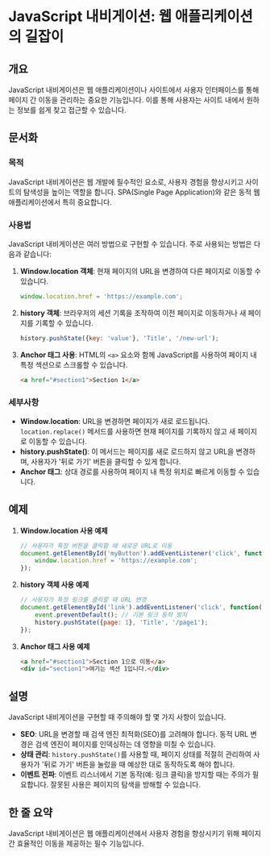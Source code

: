 <!--
Meta Description: # JavaScript 내비게이션: 웹 애플리케이션의 길잡이 ## 개요 JavaScript 내비게이션은 웹 애플리케이션이나 사이트에서 사용자 인터페이스를 통해 페이지 간 이동을 관리하는 중요한 기능입니다. 이를 통해 사용자는 사이트 내에서 원하는 정보를 쉽게 찾고 접근...
Meta Keywords: javascript, 있습니다, location, history, 페이지
-->

# JavaScript 내비게이션: 웹 애플리케이션의 길잡이

## 개요
JavaScript 내비게이션은 웹 애플리케이션이나 사이트에서 사용자 인터페이스를 통해 페이지 간 이동을 관리하는 중요한 기능입니다. 이를 통해 사용자는 사이트 내에서 원하는 정보를 쉽게 찾고 접근할 수 있습니다.

## 문서화

### 목적
JavaScript 내비게이션은 웹 개발에 필수적인 요소로, 사용자 경험을 향상시키고 사이트의 탐색성을 높이는 역할을 합니다. SPA(Single Page Application)와 같은 동적 웹 애플리케이션에서 특히 중요합니다.

### 사용법
JavaScript 내비게이션은 여러 방법으로 구현할 수 있습니다. 주로 사용되는 방법은 다음과 같습니다:

1. **Window.location 객체**: 현재 페이지의 URL을 변경하여 다른 페이지로 이동할 수 있습니다.
   ```javascript
   window.location.href = 'https://example.com';
   ```

2. **history 객체**: 브라우저의 세션 기록을 조작하여 이전 페이지로 이동하거나 새 페이지를 기록할 수 있습니다.
   ```javascript
   history.pushState({key: 'value'}, 'Title', '/new-url');
   ```

3. **Anchor 태그 사용**: HTML의 `<a>` 요소와 함께 JavaScript를 사용하여 페이지 내 특정 섹션으로 스크롤할 수 있습니다.
   ```html
   <a href="#section1">Section 1</a>
   ```

### 세부사항
- **Window.location**: URL을 변경하면 페이지가 새로 로드됩니다. `location.replace()` 메서드를 사용하면 현재 페이지를 기록하지 않고 새 페이지로 이동할 수 있습니다.
- **history.pushState()**: 이 메서드는 페이지를 새로 로드하지 않고 URL을 변경하며, 사용자가 '뒤로 가기' 버튼을 클릭할 수 있게 합니다.
- **Anchor 태그**: 상대 경로를 사용하여 페이지 내 특정 위치로 빠르게 이동할 수 있습니다. 

## 예제

1. **Window.location 사용 예제**
   ```javascript
   // 사용자가 특정 버튼을 클릭할 때 새로운 URL로 이동
   document.getElementById('myButton').addEventListener('click', function() {
       window.location.href = 'https://example.com';
   });
   ```

2. **history 객체 사용 예제**
   ```javascript
   // 사용자가 특정 링크를 클릭할 때 URL 변경
   document.getElementById('link').addEventListener('click', function(event) {
       event.preventDefault(); // 기본 링크 동작 방지
       history.pushState({page: 1}, 'Title', '/page1');
   });
   ```

3. **Anchor 태그 사용 예제**
   ```html
   <a href="#section1">Section 1으로 이동</a>
   <div id="section1">여기는 섹션 1입니다.</div>
   ```

## 설명
JavaScript 내비게이션을 구현할 때 주의해야 할 몇 가지 사항이 있습니다. 

- **SEO**: URL을 변경할 때 검색 엔진 최적화(SEO)를 고려해야 합니다. 동적 URL 변경은 검색 엔진이 페이지를 인덱싱하는 데 영향을 미칠 수 있습니다.
- **상태 관리**: `history.pushState()`를 사용할 때, 페이지 상태를 적절히 관리하여 사용자가 '뒤로 가기' 버튼을 눌렀을 때 예상한 대로 동작하도록 해야 합니다.
- **이벤트 전파**: 이벤트 리스너에서 기본 동작(예: 링크 클릭)을 방지할 때는 주의가 필요합니다. 잘못된 사용은 페이지의 탐색을 방해할 수 있습니다.

## 한 줄 요약
JavaScript 내비게이션은 웹 애플리케이션에서 사용자 경험을 향상시키기 위해 페이지 간 효율적인 이동을 제공하는 필수 기능입니다.
